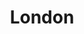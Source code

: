 ---
published:  false
title:			"London"
post_path:	2019-05-19-london
date_start:	2019/05/19
date_end:		2019/05/26
lat:        51.5283
lon:        -0.3818
metadata:
  - year: 2019
  - cities:
      - London
  - countries:
      - England
  - continents:
      - Europe
  - regions:
      - Europe
photos:
  - ext:		01.jpg
    class:	horizontal
  - ext:    04.jpg
    class:  horizontal
---